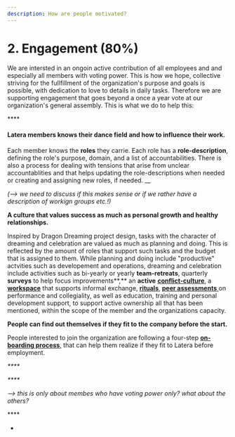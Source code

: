 ```yaml
---
description: How are people motivated?
---
```


# 2. Engagement \(80%\)

We are intersted in an ongoin active contribution of all employees and and especially all members with voting power. This is how we hope, collective striving for the fullfillment of the organization's purpose and goals is possible, with dedication to love to details in daily tasks. Therefore we are supporting engagement that goes beyond a once a year vote at our organization's general assembly. This is what we do to help this:

\*\*\*\*

#### Latera members knows their dance field and how to influence their work.

Each member knows the **roles** they carrie. Each role has a **role-description**, defining the role's purpose, domain, and a list of accountabilities. There is also a process for dealing with tensions that arise from unclear accountablities and that helps updating the role-descriptions when needed or creating and assigning new roles, if needed. __

_\(--&gt; we need to discuss if this makes sense or if we rather have a description of workign groups etc.!\)_

**A culture that values success as much as personal growth and healthy relationships.**

Inspired by Dragon Dreaming project design, tasks with the character of dreaming and celebration are valued as much as planning and doing. This is reflected by the amount of roles that support such tasks and the budget that is assigned to them. While planning and doing include "productive" actvities such as developement and operations, dreaming and celebration include activities such as bi-yearly or yearly **team-retreats**, quarterly **surveys** to help focus improvements**,** an **active** [**conflict-culture**,](../how-we-work-democracy-at-latera/9.-conflicts.md) a [**workspace**](../how-we-work-democracy-at-latera/5.-place-where-do-we-come-together.md) that supports informal exchange, [**rituals**](../how-we-work-democracy-at-latera/10.-rituals.md), [**peer assessments** ](../how-we-work-democracy-at-latera/untitled.md)on performance and collegiality, as well as education, training and personal development support, to support active ownership all that has been mentioned, within the scope of the member and the organizations capacity.

**People can find out themselves if they fit to the company before the start.**

People interested to join the organization are following a four-step [**on-boarding process**,](8.-on-and-off-boarding.md) that can help them realize if they fit to Latera before employment.

_\*\*\*\*_

_\*\*\*\*_

_--&gt; this is only about membes who have voting power only? what about the others?_

\*\*\*\*

* 


